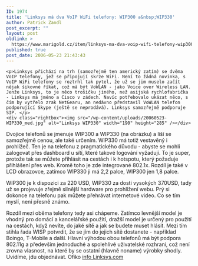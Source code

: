 ```yaml
---
ID: 1974
title: 'Linksys má dva VoIP WiFi telefony: WIP300 a&nbsp;WIP330'
author: Patrick Zandl
post_excerpt: ""
layout: post
oldlink: >
  https://www.marigold.cz/item/linksys-ma-dva-voip-wifi-telefony-wip300-a-wip330
published: true
post_date: 2006-05-23 21:43:43
---
```

	<p>Linksys přichází na trh (samozřejmě ten americký zatím) se dvěma VoIP telefony, jež se připojují skrze WiFi. Není to žádná novinka, s VoIP WiFi telefony se roztrhl tak pytel, že už se jim muselo začít nějak šikovné říkat, což má být VoWLAN - jako Voice over Wireless LAN. Jenže Linksys, to je něco trošičku jiného, než asijská rychlofabrička - Linksys má jméno a Cisco v zádech. Navíc potřebovalo ukázat něco, s čím by vytřelo zrak NetGearu, an nedávno představil VoWLAN telefon podporující Skype (ještě se neprodává). Linksys samozřejmě podporuje SIP. </p>
	<div class="rightbox"><img src="/wp-content/uploads/20060523-WIP330_med.jpg" alt="Linksys WIP330" width="190" height="285" /></div>
<p>Dvojice telefonů se jmenuje WIP300 a WIP330 (na obrázku) a liší se samozřejmě cenou, ale také určením. WIP330 má totiž vestavěný i prohlížeč. Ten je na telefonu z pragmatického důvodu - abyste se mohli zalogovat přes dashboard u sítí, které takové logování vyžadují. To je super, protože tak se můžete přihlásit na cestách i k hotspotu, který požaduje přihlášení přes web. Kromě toho je zde integrované 802.1x. Rozdíl je také v LCD obrazovce, zatímco WIP330 ji má 2,2 palce, WIP300 jen 1,8 palce. </p>
	<p>WIP300 je k dispozici za 220 USD, WIP330 za dosti vysokých 370USD, tady už se projevuje zřejmě silnější hardware pro prohlížení webu. Prý si dokonce na telefonu pak můžete přehrávat internetové video. Co se tím myslí, není přesně známo. </p>
	<p>Rozdíl mezi oběma telefony tedy asi chápeme. Zatímco levnější model je vhodný pro domácí a kancelářské použití, dražší model je určený pro použití na cestách, když nevíte, do jaké sítě a jak se budete muset hlásit. Mezi tím stihla řada WISP potvrdit, že se jím do jejich sítě dostanete - například Boingo, T-Mobile a další. Hlavní výhodou obou telefonů má být podpora 802.11g a především jednoduché a spolehlivé uživatelské rozhraní, což není zrovna vlasnost, na které by se ostatní (hlavně noname) výrobky shodly. Uvidíme, jdu objednávat.   
Ofiko <a href="http://www.linksys.com/servlet/Satellite?c=L_News_C2&amp;childpagename=US%2FLayout&amp;cid=1147850019085&amp;pagename=Linksys%2FCommon%2FVisitorWrapper">info Linksys.com</a>
</p>